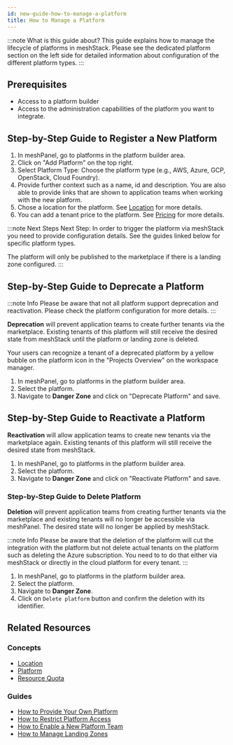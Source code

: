 ```yaml
---
id: new-guide-how-to-manage-a-platform
title: How to Manage a Platform
---
```


:::note What is this guide about?
This guide explains how to manage the lifecycle of platforms in meshStack. Please see the dedicated platform section on the left side for detailed information about configuration of the different platform types.
:::

## Prerequisites

- Access to a platform builder
- Access to the administration capabilities of the platform you want to integrate.

## Step-by-Step Guide to Register a New Platform

1. In meshPanel, go to platforms in the platform builder area.
2. Click on "Add Platform" on the top right.
3. Select Platform Type: Choose the platform type (e.g., AWS, Azure, GCP, OpenStack, Cloud Foundry).
4. Provide further context such as a name, id and description. You are also able to provide links that are shown to application teams when working with the new platform. 
5. Chose a location for the platform. See [Location](new-concept-platform-location.md) for more details.
6. You can add a tenant price to the platform. See [Pricing](new-guide-how-to-pricing.md) for more details.

:::note Next Steps
Next Step: In order to trigger the platform via meshStack you need to provide configuration details. See the guides linked below for specific platform types.

The platform will only be published to the marketplace if there is a landing zone configured.
:::

## Step-by-Step Guide to Deprecate a Platform

:::note Info
Please be aware that not all platform support deprecation and reactivation. Please check the platform configuration for more details.
:::

**Deprecation** will prevent application teams to create further tenants via the marketplace. Existing tenants of this platform will still receive the desired state from meshStack until the platform or landing zone is deleted.

Your users can recognize a tenant of a deprecated platform by a yellow bubble on the platform icon in the "Projects Overview" on the workspace manager.

1. In meshPanel, go to platforms in the platform builder area.
2. Select the platform.
3. Navigate to **Danger Zone** and click on "Deprecate Platform" and save.

## Step-by-Step Guide to Reactivate a Platform

**Reactivation** will allow application teams to create new tenants via the marketplace again. Existing tenants of this platform will still receive the desired state from meshStack.

1. In meshPanel, go to platforms in the platform builder area.
2. Select the platform.
3. Navigate to **Danger Zone** and click on "Reactivate Platform" and save.

### Step-by-Step Guide to Delete Platform

**Deletion** will prevent application teams from creating further tenants via the marketplace and existing tenants will no longer be accessible via meshPanel. The desired state will no longer be applied by meshStack. 

:::note Info
Please be aware that the deletion of the platform will cut the integration with the platform but not delete actual tenants on the platform such as deleting the Azure subscription. You need to to do that either via meshStack or directly in the cloud platform for every tenant.
:::

1. In meshPanel, go to platforms in the platform builder area.
2. Select the platform.
3. Navigate to **Danger Zone**.
4. Click on `Delete platform` button and confirm the deletion with its identifier.


## Related Resources

### Concepts

- [Location](new-concept-platform-location.md)
- [Platform](new-concept-platform.md)
- [Resource Quota](new-concept-resource-quota.md)

### Guides

- [How to Provide Your Own Platform](new-guide-how-to-provide-your-own-platform.md)
- [How to Restrict Platform Access](new-guide-how-to-restrict-platform-access.md)
- [How to Enable a New Platform Team](new-guide-how-to-enable-a-new-platform-team.md)
- [How to Manage Landing Zones](new-guide-how-to-manage-landing-zones.md)